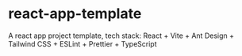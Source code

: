 # react-app-template
A react app project template, tech stack: React + Vite + Ant Design + Tailwind CSS + ESLint + Prettier + TypeScript

